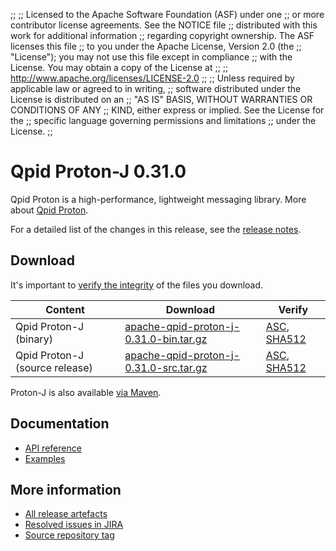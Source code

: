 ;;
;; Licensed to the Apache Software Foundation (ASF) under one
;; or more contributor license agreements.  See the NOTICE file
;; distributed with this work for additional information
;; regarding copyright ownership.  The ASF licenses this file
;; to you under the Apache License, Version 2.0 (the
;; "License"); you may not use this file except in compliance
;; with the License.  You may obtain a copy of the License at
;;
;;   http://www.apache.org/licenses/LICENSE-2.0
;;
;; Unless required by applicable law or agreed to in writing,
;; software distributed under the License is distributed on an
;; "AS IS" BASIS, WITHOUT WARRANTIES OR CONDITIONS OF ANY
;; KIND, either express or implied.  See the License for the
;; specific language governing permissions and limitations
;; under the License.
;;

# Qpid Proton-J 0.31.0

Qpid Proton is a high-performance, lightweight messaging library. More
about [Qpid Proton]({{site_url}}/proton/index.html).

For a detailed list of the changes in this release, see the [release
notes](release-notes.html).

## Download

It's important to [verify the
integrity]({{site_url}}/download.html#verify-what-you-download) of
the files you download.

| Content | Download | Verify |
|---------|----------|--------|
| Qpid Proton-J (binary) | [apache-qpid-proton-j-0.31.0-bin.tar.gz](http://archive.apache.org/dist/qpid/proton-j/0.31.0/apache-qpid-proton-j-0.31.0-bin.tar.gz) | [ASC](https://archive.apache.org/dist/qpid/proton-j/0.31.0/apache-qpid-proton-j-0.31.0-bin.tar.gz.asc), [SHA512](https://archive.apache.org/dist/qpid/proton-j/0.31.0/apache-qpid-proton-j-0.31.0-bin.tar.gz.sha512) |
| Qpid Proton-J (source release) | [apache-qpid-proton-j-0.31.0-src.tar.gz](http://archive.apache.org/dist/qpid/proton-j/0.31.0/apache-qpid-proton-j-0.31.0-src.tar.gz) | [ASC](https://archive.apache.org/dist/qpid/proton-j/0.31.0/apache-qpid-proton-j-0.31.0-src.tar.gz.asc), [SHA512](https://archive.apache.org/dist/qpid/proton-j/0.31.0/apache-qpid-proton-j-0.31.0-src.tar.gz.sha512) |

Proton-J is also available [via Maven]({{site_url}}/maven.html).

## Documentation


<div class="two-column" markdown="1">

 - [API reference](api/index.html)
 - [Examples](https://github.com/apache/qpid-proton-j/tree/0.31.0/examples)

</div>


## More information

 - [All release artefacts](http://archive.apache.org/dist/qpid/proton-j/0.31.0)
 - [Resolved issues in JIRA](https://issues.apache.org/jira/issues/?jql=project+%3D+PROTON+AND+fixVersion+%3D+%27proton-j-0.31.0%27+AND+resolution+%3D+%27fixed%27+ORDER+BY+priority+DESC)
 - [Source repository tag](https://git-wip-us.apache.org/repos/asf?p=qpid-proton-j.git;a=tag;h=0.31.0)

<script type="text/javascript">
  _deferredFunctions.push(function() {
      if ("0.31.0" === "{{current_proton_j_release}}") {
          _modifyCurrentReleaseLinks();
      }
  });
</script>
